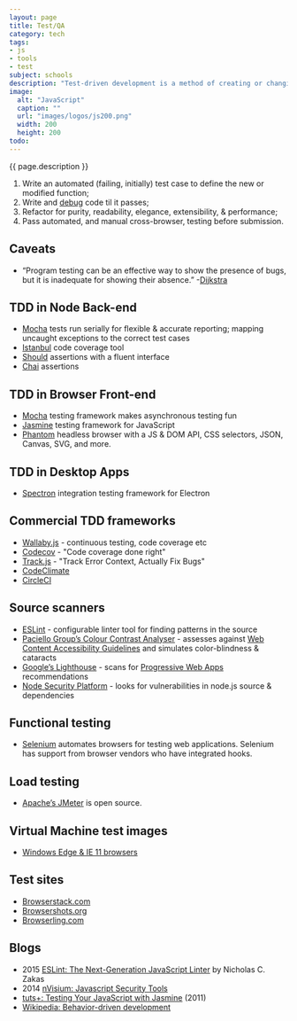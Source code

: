 ```yaml
---
layout: page
title: Test/QA
category: tech
tags:
- js
- tools
- test
subject: schools
description: "Test-driven development is a method of creating or changing software through iterations."
image:
  alt: "JavaScript"
  caption: ""
  url: "images/logos/js200.png"
  width: 200
  height: 200
todo:
---
```


{{ page.description }}

1. Write an automated (failing, initially) test case to define the new or modified function;
2. Write and [debug]({{site.baseurl}}tech/debugging.html) code til it passes;
3. Refactor for purity, readability, elegance, extensibility, & performance;
4. Pass automated, and manual cross-browser, testing before submission.

Caveats
------
* “Program testing can be an effective way to show the presence of bugs, but it is inadequate for showing their absence.” -[Dijkstra](https://www.cs.utexas.edu/users/EWD/transcriptions/EWD03xx/EWD303.html)

TDD in Node Back-end
-------------
- [Mocha](https://mochajs.org/) tests run serially for flexible & accurate reporting; mapping uncaught exceptions to the correct test cases
- [Istanbul](https://www.npmjs.com/package/istanbul) code coverage tool
- [Should](https://www.npmjs.com/package/should) assertions with a fluent interface
- [Chai](http://chaijs.com/) assertions

TDD in Browser Front-end
-----------------
- [Mocha](https://mochajs.org/) testing framework makes asynchronous testing fun
- [Jasmine](https://github.com/jasmine/jasmine) testing framework for JavaScript
- [Phantom](http://phantomjs.org/) headless browser with a JS & DOM API, CSS selectors, JSON, Canvas, SVG, and more.

TDD in Desktop Apps
-----
- [Spectron](http://electron.atom.io/spectron) integration testing framework for Electron

Commercial TDD frameworks
----------
- [Wallaby.js](https://wallabyjs.com/) - continuous testing, code coverage etc
- [Codecov](https://codecov.io/) - "Code coverage done right"
- [Track.js](https://trackjs.com/) - "Track Error Context, Actually Fix Bugs"
- [CodeClimate](https://codeclimate.com/pricing)
- [CircleCI](https://circleci.com/pricing/)

Source scanners
-----
- [ESLint](http://eslint.org/) - configurable linter tool for finding patterns in the source
- [Paciello Group’s Colour Contrast Analyser](https://www.paciellogroup.com/resources/contrastanalyser/) - assesses against [Web Content Accessibility Guidelines](https://www.w3.org/TR/WCAG20/ "WCAG 2.0") and simulates color-blindness & cataracts
- [Google’s Lighthouse](https://github.com/GoogleChrome/lighthouse) - scans for [Progressive Web Apps](https://developers.google.com/web/progressive-web-apps/) recommendations
- [Node Security Platform](https://nodesecurity.io/) - looks for vulnerabilities in node.js source & dependencies

## Functional testing

- [Selenium](http://docs.seleniumhq.org/) automates browsers for testing web applications. Selenium has support from browser vendors who have integrated hooks.

## Load testing

- [Apache’s JMeter](https://jmeter.apache.org/) is open source.

Virtual Machine test images
-----
- [Windows Edge & IE 11 browsers](https://developer.microsoft.com/en-us/microsoft-edge/tools/vms/)

Test sites
-----
- [Browserstack.com](https://www.browserstack.com/)
- [Browsershots.org](http://browsershots.org/)
- [Browserling.com](https://www.browserling.com/)

Blogs
-----
- 2015 [ESLint: The Next-Generation JavaScript Linter](https://www.smashingmagazine.com/2015/09/eslint-the-next-generation-javascript-linter/) by Nicholas C. Zakas
- 2014 [nVisium: Javascript Security Tools](https://nvisium.com/blog/2014/06/27/javascript-security-tools/)
- [tuts+: Testing Your JavaScript with Jasmine](http://code.tutsplus.com/tutorials/testing-your-javascript-with-jasmine--net-21229) (2011)
- [Wikipedia: Behavior-driven development](https://en.wikipedia.org/wiki/Behavior-driven_development)
